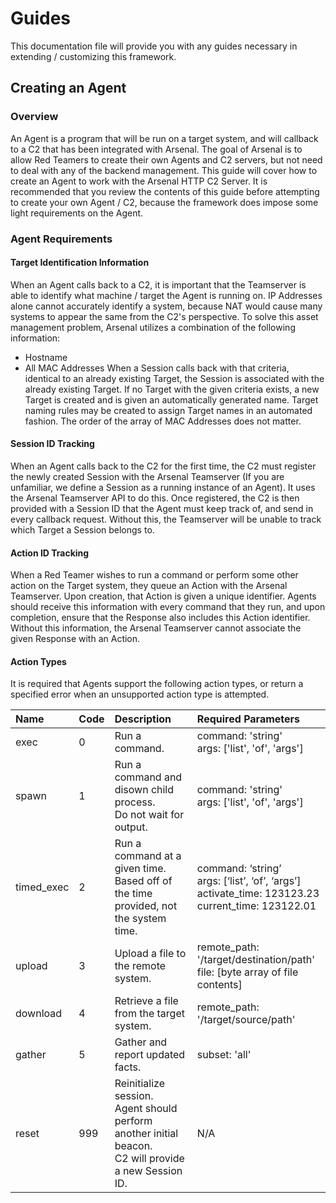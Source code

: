# Guides

This documentation file will provide you with any guides necessary in extending / customizing this framework.

## Creating an Agent

### Overview
An Agent is a program that will be run on a target system, and will callback to a C2 that has been integrated with Arsenal. The goal of Arsenal is to allow Red Teamers to create their own Agents and C2 servers, but not need to deal with any of the backend management. This guide will cover how to create an Agent to work with the Arsenal HTTP C2 Server. It is recommended that you review the contents of this guide before attempting to create your own Agent / C2, because the framework does impose some light requirements on the Agent.

### Agent Requirements
#### Target Identification Information
When an Agent calls back to a C2, it is important that the Teamserver is able to identify what machine / target the Agent is running on. IP Addresses alone cannot accurately identify a system, because NAT would cause many systems to appear the same from the C2's perspective. To solve this asset management problem, Arsenal utilizes a combination of the following information:
  - Hostname
  - All MAC Addresses
When a Session calls back with that criteria, identical to an already existing Target, the Session is associated with the already existing Target. If no Target with the given criteria exists, a new Target is created and is given an automatically generated name. Target naming rules may be created to assign Target names in an automated fashion. The order of the array of MAC Addresses does not matter.

#### Session ID Tracking
When an Agent calls back to the C2 for the first time, the C2 must register the newly created Session with the Arsenal Teamserver (If you are unfamiliar, we define a Session as a running instance of an Agent). It uses the Arsenal Teamserver API to do this. Once registered, the C2 is then provided with a Session ID that the Agent must keep track of, and send in every callback request. Without this, the Teamserver will be unable to track which Target a Session belongs to.

#### Action ID Tracking
When a Red Teamer wishes to run a command or perform some other action on the Target system, they queue an Action with the Arsenal Teamserver. Upon creation, that Action is given a unique identifier. Agents should receive this information with every command that they run, and upon completion, ensure that the Response also includes this Action identifier. Without this information, the Arsenal Teamserver cannot associate the given Response with an Action.

#### Action Types
It is required that Agents support the following action types, or return a specified error when an unsupported action type is attempted.

| Name    | Code | Description    | Required Parameters
| :------ | :--- | :------------- | :-------------------
| exec    | 0    | Run a command. | command: 'string'<br>args: ['list', 'of', 'args']
| spawn   | 1    | Run a command and disown child process.<br>Do not wait for output. | command: 'string'<br>args: ['list', 'of', 'args']
| timed_exec | 2 | Run a command at a given time.<br>Based off of the time provided, not the system time.| command: ‘string’<br>args: [‘list’, ‘of’, ‘args’]<br>activate_time: 123123.23<br>current_time: 123122.01
| upload  | 3    | Upload a file to the remote system. | remote_path: '/target/destination/path'<br>file: [byte array of file contents]
| download | 4   | Retrieve a file from the target system. | remote_path: '/target/source/path'
| gather   | 5   | Gather and report updated facts.         | subset: 'all'
| reset    | 999 | Reinitialize session.<br>Agent should perform another initial beacon.<br> C2 will provide a new Session ID. | N/A

